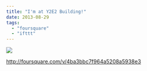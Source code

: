 ```yaml
---
title: "I'm at Y2E2 Building!"
date: 2013-08-29
tags: 
  - "foursquare"
  - "ifttt"
---
```


![](images/staticmap?center=37.42811101862475,-122.17550577704446&zoom=16&size=710x440&maptype=roadmap&sensor=false&markers=color:red%7C37.42811101862475,-122.17550577704446)  
  
http://foursquare.com/v/4ba3bbc7f964a5208a5938e3
